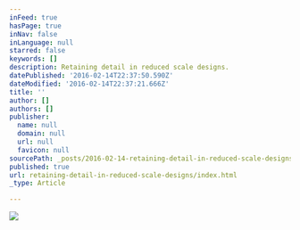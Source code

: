 ```yaml
---
inFeed: true
hasPage: true
inNav: false
inLanguage: null
starred: false
keywords: []
description: Retaining detail in reduced scale designs.
datePublished: '2016-02-14T22:37:50.590Z'
dateModified: '2016-02-14T22:37:21.666Z'
title: ''
author: []
authors: []
publisher:
  name: null
  domain: null
  url: null
  favicon: null
sourcePath: _posts/2016-02-14-retaining-detail-in-reduced-scale-designs.md
published: true
url: retaining-detail-in-reduced-scale-designs/index.html
_type: Article

---
```

![](https://the-grid-user-content.s3-us-west-2.amazonaws.com/ae6698f5-d322-42a4-8143-770893229d96.jpg)